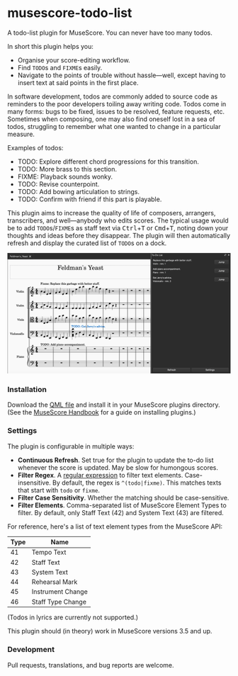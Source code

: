 # musescore-todo-list
A todo-list plugin for MuseScore. You can never have too many todos.

In short this plugin helps you:

* Organise your score-editing workflow.
* Find `TODO`s and `FIXME`s easily.
* Navigate to the points of trouble without hassle—well, except having to insert text at said points in the first place.

In software development, todos are commonly added to source code as reminders to the poor developers toiling away writing code. Todos come in many forms: bugs to be fixed, issues to be resolved, feature requests, etc. Sometimes when composing, one may also find oneself lost in a sea of todos, struggling to remember what one wanted to change in a particular measure. 

Examples of todos:

* TODO: Explore different chord progressions for this transition.
* TODO: More brass to this section.
* FIXME: Playback sounds wonky.
* TODO: Revise counterpoint.
* TODO: Add bowing articulation to strings.
* TODO: Confirm with friend if this part is playable.

This plugin aims to increase the quality of life of composers, arrangers, transcribers, and well—anybody who edits scores. The typical usage would be to add `TODO`s/`FIXME`s as staff text via <kbd>Ctrl</kbd>+<kbd>T</kbd> or <kbd>Cmd</kbd>+<kbd>T</kbd>, noting down your thoughts and ideas before they disappear. The plugin will then automatically refresh and display the curated list of `TODO`s on a dock.

![](img.png)

### Installation

Download the [QML file][file] and install it in your MuseScore plugins directory. (See the [MuseScore Handbook][handbook] for a guide on installing plugins.)

[file]: https://github.com/TrebledJ/musescore-todo-list/raw/main/todo-list.qml
[handbook]: https://musescore.org/en/handbook/3/plugins

### Settings

The plugin is configurable in multiple ways:

* **Continuous Refresh**. Set true for the plugin to update the to-do list whenever the score is updated. May be slow for humongous scores.
* **Filter Regex**. A [regular expression][regex] to filter text elements. Case-insensitive. By default, the regex is `^(todo|fixme)`. This matches texts that start with `todo` or `fixme`.
* **Filter Case Sensitivity**. Whether the matching should be case-sensitive.
* **Filter Elements**. Comma-separated list of MuseScore Element Types to filter. By default, only Staff Text (42) and System Text (43) are filtered.

For reference, here's a list of text element types from the MuseScore API:

| Type | Name   |
|------|--------|
| 41   | Tempo Text |
| 42   | Staff Text |
| 43   | System Text |
| 44   | Rehearsal Mark |
| 45   | Instrument Change |
| 46   | Staff Type Change |

(Todos in lyrics are currently not supported.)

This plugin should (in theory) work in MuseScore versions 3.5 and up.

### Development
Pull requests, translations, and bug reports are welcome.


[regex]: https://www.regular-expressions.info/
